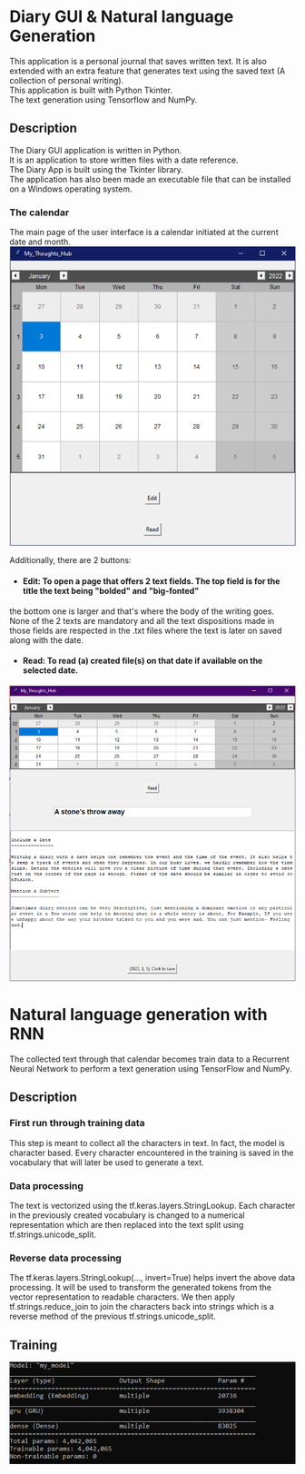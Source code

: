 
# Diary GUI & Natural language Generation

This application is a personal journal that saves written text. It is also extended with an extra feature that generates text using the saved text (A collection of personal writing). \
This application is built with Python Tkinter. \
The text generation using Tensorflow and NumPy.

## Description 

The Diary GUI application is written in Python. \
It is an application to store written files with a date reference. \
The Diary App is built using the Tkinter library. \
The application has also been made an executable file that can be installed on a Windows operating system.

### The calendar

The main page of the user interface is a calendar initiated at the current date and month.
![Calendar](calendar.PNG)

Additionally, there are 2 buttons:

- #### Edit: To open a page that offers 2 text fields. The top field is for the title the text being "bolded" and "big-fonted"
the bottom one is larger and that's where the body of the writing goes. None of the 2 texts are mandatory and all the text dispositions made in those fields
are respected in the .txt files where the text is later on saved along with the date.

- #### Read: To read (a) created file(s) on that date if available on the selected date.


![Edit](Edit_page.PNG)



# Natural language generation with RNN

The collected text through that calendar becomes train data to a Recurrent Neural Network to perform a text generation using TensorFlow and NumPy.

## Description

### First run through training data
This step is meant to collect all the characters in text. In fact, the model is character based.
Every character encountered in the training is saved in the vocabulary that will later be used to generate a text.

### Data processing
The text is vectorized using the  tf.keras.layers.StringLookup. 
Each character in the previously created vocabulary is changed to a numerical representation which are then replaced into the text split using tf.strings.unicode_split.

### Reverse data processing

 The tf.keras.layers.StringLookup(..., invert=True) helps invert the above data processing. It will be used to transform the generated tokens from the vector representation to readable characters.
We then apply tf.strings.reduce_join to join the characters back into strings which is a reverse method of the previous tf.strings.unicode_split.

## Training

![Model details](my_model.PNG)

 
